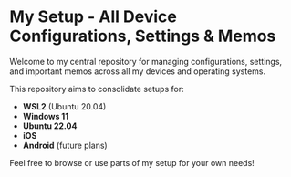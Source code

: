 # My Setup - All Device Configurations, Settings & Memos

Welcome to my central repository for managing configurations, settings, and important memos across all my devices and operating systems.

This repository aims to consolidate setups for:
- **WSL2** (Ubuntu 20.04)
- **Windows 11**
- **Ubuntu 22.04**
- **iOS**
- **Android** (future plans)

Feel free to browse or use parts of my setup for your own needs!
